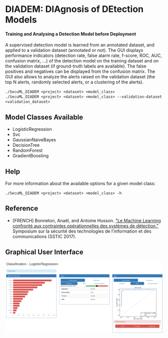 # DIADEM: DIAgnosis of DEtection Models
#### Training and Analysing a Detection Model before Deployment

A supervised detection model is learned from an annotated dataset, and applied to a validation dataset (annotated or not).
The GUI displays performance indicators (detection rate, false alarm rate, f-score, ROC, AUC, confusion matrix, ...)
of the detection model on the training dataset and on the validation dataset (if ground-truth labels are available).
The false positives and negatives can be displayed from the confusion matrix.
The GUI also allows to analyze the alerts raised on the validation dataset
(the top N alerts, randomly selected alerts, or a clustering of the alerts).

    ./SecuML_DIADEM <project> <dataset> <model_class>
    ./SecuML_DIADEM <project> <dataset> <model_class> --validation-dataset <validation_dataset>

## Model Classes Available
* LogisticRegression
* Svc
* GaussianNaiveBayes
* DecisionTree
* RandomForest
* GradientBoosting

## Help

For more information about the available options for a given model class:

	./SecuML_DIADEM <project> <dataset> <model_class> -h

## Reference
* [FRENCH] Bonneton, Anaël, and Antoine Husson. ["Le Machine Learning confronté aux contraintes opérationnelles des systèmes de détection."](https://www.sstic.org/media/SSTIC2017/SSTIC-actes/le_machine_learning_confront_aux_contraintes_oprat/SSTIC2017-Article-le_machine_learning_confront_aux_contraintes_oprationnelles_des_systmes_de_dtection-bonneton_husson.pdf)  
Symposium sur la sécurité des technologies de l'information et des communications (SSTIC 2017).

## Graphical User Interface
![Classification](/doc/images/classification.png)

